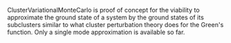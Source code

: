 ClusterVariationalMonteCarlo is proof of concept for the viability to 
approximate the ground state of a system by the ground states of its
subclusters similar to what cluster perturbation theory does for the 
Green's function. Only a single mode approximation is available so far.
